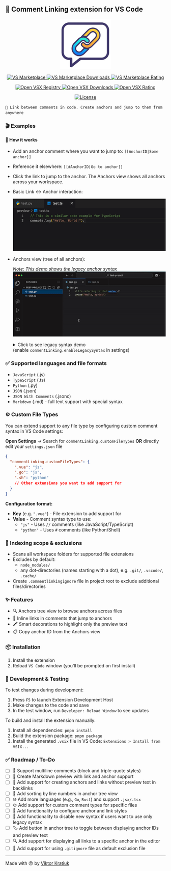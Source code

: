 ## 💬 Comment Linking extension for VS Code

<p align="center">
  <img src="./resources/demo/logo.png" alt="Logo" width="160"/>
</p>

<p align="center">
  <a href="https://marketplace.visualstudio.com/items?itemName=kratiuk.commentlinking">
    <img alt="VS Marketplace" src="https://img.shields.io/visual-studio-marketplace/v/kratiuk.commentlinking?style=for-the-badge&color=blue&label=VS%20Marketplace" />
  </a>
  <a href="https://marketplace.visualstudio.com/items?itemName=kratiuk.commentlinking">
    <img alt="VS Marketplace Downloads" src="https://img.shields.io/visual-studio-marketplace/d/kratiuk.commentlinking?style=for-the-badge&color=informational&cacheSeconds=300" />
  </a>
  <a href="https://marketplace.visualstudio.com/items?itemName=kratiuk.commentlinking">
    <img alt="VS Marketplace Rating" src="https://img.shields.io/visual-studio-marketplace/r/kratiuk.commentlinking?style=for-the-badge&color=yellow&cacheSeconds=300" />
  </a>
</p>

<p align="center">
  <a href="https://open-vsx.org/extension/kratiuk/commentlinking">
    <img alt="Open VSX Registry" src="https://img.shields.io/open-vsx/v/kratiuk/commentlinking?style=for-the-badge&color=purple&label=Open%20VSX%20Registry" />
  </a>
  <a href="https://open-vsx.org/extension/kratiuk/commentlinking">
    <img alt="Open VSX Downloads" src="https://img.shields.io/open-vsx/dt/kratiuk/commentlinking?style=for-the-badge&color=informational" />
  </a>
  <a href="https://open-vsx.org/extension/kratiuk/commentlinking">
    <img alt="Open VSX Rating" src="https://img.shields.io/open-vsx/rating/kratiuk/commentlinking?style=for-the-badge&color=yellow" />
  </a>
</p>

<p align="center">
  <a href="https://github.com/kratiuk/commentlinking/blob/master/LICENSE">
    <img alt="License" src="https://img.shields.io/badge/License-MIT-success?style=for-the-badge" />
  </a>
</p>

`🔗 Link between comments in code. Create anchors and jump to them from anywhere`

### 🎬 Examples

#### 🧠 How it works

- Add an anchor comment where you want to jump to: `[[AnchorID|Some anchor]]`
- Reference it elsewhere: `[[#AnchorID|Go to anchor]]`
- Click the link to jump to the anchor. The Anchors view shows all anchors across your workspace.

- Basic Link ↔ Anchor interaction:

  ![Link-Anchor Demo](./resources/demo/new/basic-preview.gif)

- Anchors view (tree of all anchors):

  _Note: This demo shows the legacy anchor syntax_
  ![Anchors View Demo](./resources/demo/old/2.gif)

  <details>
  <summary>Click to see legacy syntax demo<br/>
  (enable <code>commentLinking.enableLegacySyntax</code> in settings)</summary>

  ![Legacy Syntax Demo](./resources/demo/old/1.gif)

  ![Legacy Syntax](./resources/demo/old/old-syntax.png)

  </details>

### ✅ Supported languages and file formats

- `JavaScript` (.js)
- `TypeScript` (.ts)
- `Python` (.py)
- `JSON` (.json)
- `JSON With Comments` (.jsonc)
- `Markdown` (.md) - full text support with special syntax

### ⚙️ Custom File Types

You can extend support to any file type by configuring custom comment syntax in VS Code settings:

**Open Settings** → Search for `commentLinking.customFileTypes` **OR** directly edit your `settings.json` file

```json
{
  "commentLinking.customFileTypes": {
    ".vue": "js",
    ".go": "js",
    ".sh": "python"
    // Other extensions you want to add support for
  }
}
```

**Configuration format:**

- **Key** (e.g. `".vue"`) - File extension to add support for
- **Value** - Comment syntax type to use:
  - `"js"` - Uses `//` comments (like JavaScript/TypeScript)
  - `"python"` - Uses `#` comments (like Python/Shell)

### 📂 Indexing scope & exclusions

- Scans all workspace folders for supported file extensions
- Excludes by default:
  - `node_modules/`
  - any dot-directories (names starting with a dot), e.g. `.git/`, `.vscode/`, `.cache/`
- Create `.commentlinkingignore` file in project root to exclude additional files/directories

### ✨ Features

- 🔍 Anchors tree view to browse anchors across files
- 🎯 Inline links in comments that jump to anchors
- 🖍️ Smart decorations to highlight only the preview text
- 📋 Copy anchor ID from the Anchors view

### 📦 Installation

1. Install the extension
2. Reload `VS Code` window (you’ll be prompted on first install)

### 🧪 Development & Testing

To test changes during development:

1. Press `F5` to launch Extension Development Host
2. Make changes to the code and save
3. In the test window, run `Developer: Reload Window` to see updates

To build and install the extension manually:

1. Install all dependencies: `pnpm install`
2. Build the extension package: `pnpm package`
3. Install the generated `.vsix` file in VS Code: `Extensions > Install from VSIX...`

### ✅ Roadmap / To‑Do

- [ ] 🧵 Support multiline comments (block and triple-quote styles)
- [ ] 📖 Create Markdown preview with link and anchor support
- [ ] 🔗 Add support for creating anchors and links without preview text in backlinks
- [ ] 🔀 Add sorting by line numbers in anchor tree view
- [ ] 🌐 Add more languages (e.g., `Go`, `Rust`) and support `.jsx/.tsx`
- [ ] ⚙️ Add support for custom comment types for specific files
- [ ] 🎨 Add functionality to configure anchor and link styles
- [ ] 🔄 Add functionality to disable new syntax if users want to use only legacy syntax
- [ ] 🏷️ Add button in anchor tree to toggle between displaying anchor IDs and preview text
- [ ] 🔍 Add support for displaying all links to a specific anchor in the editor
- [ ] 📁 Add support for using `.gitignore` file as default exclusion file

---

Made with 😡 by [Viktor Kratiuk](https://github.com/kratiuk)
